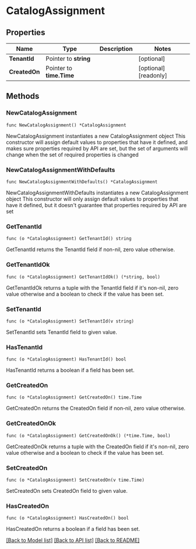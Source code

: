 # CatalogAssignment

## Properties

Name | Type | Description | Notes
------------ | ------------- | ------------- | -------------
**TenantId** | Pointer to **string** |  | [optional] 
**CreatedOn** | Pointer to **time.Time** |  | [optional] [readonly] 

## Methods

### NewCatalogAssignment

`func NewCatalogAssignment() *CatalogAssignment`

NewCatalogAssignment instantiates a new CatalogAssignment object
This constructor will assign default values to properties that have it defined,
and makes sure properties required by API are set, but the set of arguments
will change when the set of required properties is changed

### NewCatalogAssignmentWithDefaults

`func NewCatalogAssignmentWithDefaults() *CatalogAssignment`

NewCatalogAssignmentWithDefaults instantiates a new CatalogAssignment object
This constructor will only assign default values to properties that have it defined,
but it doesn't guarantee that properties required by API are set

### GetTenantId

`func (o *CatalogAssignment) GetTenantId() string`

GetTenantId returns the TenantId field if non-nil, zero value otherwise.

### GetTenantIdOk

`func (o *CatalogAssignment) GetTenantIdOk() (*string, bool)`

GetTenantIdOk returns a tuple with the TenantId field if it's non-nil, zero value otherwise
and a boolean to check if the value has been set.

### SetTenantId

`func (o *CatalogAssignment) SetTenantId(v string)`

SetTenantId sets TenantId field to given value.

### HasTenantId

`func (o *CatalogAssignment) HasTenantId() bool`

HasTenantId returns a boolean if a field has been set.

### GetCreatedOn

`func (o *CatalogAssignment) GetCreatedOn() time.Time`

GetCreatedOn returns the CreatedOn field if non-nil, zero value otherwise.

### GetCreatedOnOk

`func (o *CatalogAssignment) GetCreatedOnOk() (*time.Time, bool)`

GetCreatedOnOk returns a tuple with the CreatedOn field if it's non-nil, zero value otherwise
and a boolean to check if the value has been set.

### SetCreatedOn

`func (o *CatalogAssignment) SetCreatedOn(v time.Time)`

SetCreatedOn sets CreatedOn field to given value.

### HasCreatedOn

`func (o *CatalogAssignment) HasCreatedOn() bool`

HasCreatedOn returns a boolean if a field has been set.


[[Back to Model list]](../README.md#documentation-for-models) [[Back to API list]](../README.md#documentation-for-api-endpoints) [[Back to README]](../README.md)


